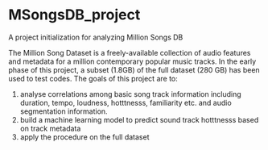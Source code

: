 # MSongsDB_project
A project initialization for analyzing Million Songs DB

The Million Song Dataset is a freely-available collection of audio features and metadata for a million contemporary popular music tracks. In the early phase of this project, a subset (1.8GB) of the full dataset (280 GB) has been used to test codes.
The goals of this project are to:
1. analyse correlations among basic song track information including duration, tempo, loudness, hotttnesss, familiarity etc. and audio segmentation information.
2. build a machine learning model to predict sound track hotttnesss based on track metadata
3. apply the procedure on the full dataset

